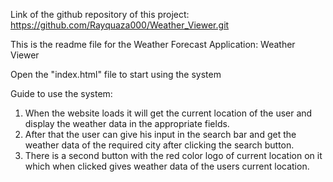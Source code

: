 Link of the github repository of this project:
https://github.com/Rayquaza000/Weather_Viewer.git

This is the readme file for the Weather Forecast Application: Weather Viewer

Open the "index.html" file to start using the system

Guide to use the system:
1. When the website loads it will get the current location of the user and display the weather data in the appropriate fields.
2. After that the user can give his input in the search bar and get the weather data of the required city after clicking the search button.
3. There is a second button with the red color logo of current location on it which when clicked gives weather data of the users current location.